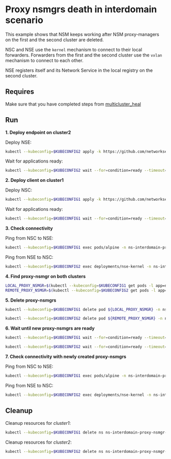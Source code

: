 # Proxy nsmgrs death in interdomain scenario

This example shows that NSM keeps working after NSM proxy-managers on the first and the second cluster are deleted.

NSC and NSE use the `kernel` mechanism to connect to their local forwarders.
Forwarders from the first and the second cluster use the `vxlan` mechanism to connect to each other.

NSE registers itself and its Network Service in the local registry on the second cluster.


## Requires

Make sure that you have completed steps from [multicluster_heal](../)

## Run

**1. Deploy endpoint on cluster2**

Deploy NSE:
```bash
kubectl --kubeconfig=$KUBECONFIG2 apply -k https://github.com/networkservicemesh/deployments-k8s/examples/multicluster_heal/interdomain-proxy-nsmgr-death/cluster2?ref=75f427c2678476cbf3a02d0bbe923bea8c0b1de9
```

Wait for applications ready:
```bash
kubectl --kubeconfig=$KUBECONFIG2 wait --for=condition=ready --timeout=1m pod -l app=nse-kernel -n ns-interdomain-proxy-nsmgr-death
```

**2. Deploy client on cluster1**

Deploy NSC:
```bash
kubectl --kubeconfig=$KUBECONFIG1 apply -k https://github.com/networkservicemesh/deployments-k8s/examples/multicluster_heal/interdomain-proxy-nsmgr-death/cluster1?ref=75f427c2678476cbf3a02d0bbe923bea8c0b1de9
```

Wait for applications ready:
```bash
kubectl --kubeconfig=$KUBECONFIG1 wait --for=condition=ready --timeout=5m pod -l app=alpine -n ns-interdomain-proxy-nsmgr-death
```

**3. Check connectivity**

Ping from NSC to NSE:
```bash
kubectl --kubeconfig=$KUBECONFIG1 exec pods/alpine -n ns-interdomain-proxy-nsmgr-death -- ping -c 4 172.16.1.2
```

Ping from NSE to NSC:
```bash
kubectl --kubeconfig=$KUBECONFIG2 exec deployments/nse-kernel -n ns-interdomain-proxy-nsmgr-death -- ping -c 4 172.16.1.3
```

**4. Find proxy-nsmgr on both clusters**

```bash
LOCAL_PROXY_NSMGR=$(kubectl --kubeconfig=$KUBECONFIG1 get pods -l app=nsmgr-proxy -n nsm-system --template '{{range .items}}{{.metadata.name}}{{"\n"}}{{end}}')
REMOTE_PROXY_NSMGR=$(kubectl --kubeconfig=$KUBECONFIG2 get pods -l app=nsmgr-proxy -n nsm-system --template '{{range .items}}{{.metadata.name}}{{"\n"}}{{end}}')
```

**5. Delete proxy-nsmgrs**

```bash
kubectl --kubeconfig=$KUBECONFIG1 delete pod ${LOCAL_PROXY_NSMGR} -n nsm-system
```

```bash
kubectl --kubeconfig=$KUBECONFIG2 delete pod ${REMOTE_PROXY_NSMGR} -n nsm-system
```

**6. Wait until new proxy-nsmgrs are ready**

```bash
kubectl --kubeconfig=$KUBECONFIG1 wait --for=condition=ready --timeout=1m pod -l app=nsmgr-proxy -n nsm-system
```

```bash
kubectl --kubeconfig=$KUBECONFIG2 wait --for=condition=ready --timeout=1m pod -l app=nsmgr-proxy -n nsm-system
```

**7. Check connectivity with newly created proxy-nsmgrs**

Ping from NSC to NSE:
```bash
kubectl --kubeconfig=$KUBECONFIG1 exec pods/alpine -n ns-interdomain-proxy-nsmgr-death -- ping -c 4 172.16.1.2
```

Ping from NSE to NSC:
```bash
kubectl --kubeconfig=$KUBECONFIG2 exec deployments/nse-kernel -n ns-interdomain-proxy-nsmgr-death -- ping -c 4 172.16.1.3
```


## Cleanup

Cleanup resources for *cluster1*:
```bash
kubectl --kubeconfig=$KUBECONFIG1 delete ns ns-interdomain-proxy-nsmgr-death
```

Cleanup resources for *cluster2*:
```bash
kubectl --kubeconfig=$KUBECONFIG2 delete ns ns-interdomain-proxy-nsmgr-death
```
